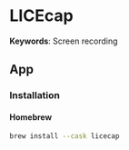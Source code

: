 # LICEcap

**Keywords**: Screen recording

## App

### Installation

#### Homebrew

```sh
brew install --cask licecap
```
